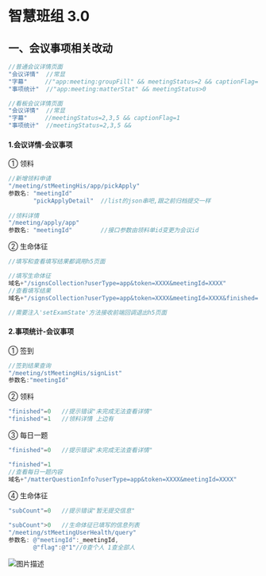 <script setup>
import { withBase } from 'vitepress'
</script>

# 智慧班组 3.0


## 一、会议事项相关改动
```objective-c
//普通会议详情页面
"会议详情"  //常显
"字幕"     //"app:meeting:groupFill" && meetingStatus=2 && captionFlag=1
"事项统计"  //"app:meeting:matterStat" && meetingStatus>0

//看板会议详情页面
"会议详情"  //常显
"字幕"     //meetingStatus=2,3,5 && captionFlag=1
"事项统计"  //meetingStatus=2,3,5 &&
```

#### 1.会议详情-会议事项
① 领料
```objective-c
//新增领料申请
"/meeting/stMeetingHis/app/pickApply"
参数名: "meetingId"
       "pickApplyDetail"  //list的json串吧,跟之前归档提交一样
       
//领料详情  
"/meeting/apply/app"
参数名: "meetingId"        //接口参数由领料单id变更为会议id
```
② 生命体征
```objective-c
//填写和查看填写结果都调用h5页面

//填写生命体征
域名+"/signsCollection?userType=app&token=XXXX&meetingId=XXXX"
//查看填写结果
域名+"/signsCollection?userType=app&token=XXXX&meetingId=XXXX&finished=1"

//需要注入'setExamState'方法接收前端回调退出h5页面
```

#### 2.事项统计-会议事项
① 签到
```objective-c
//签到结果查询
"/meeting/stMeetingHis/signList"
参数名:"meetingId"
```
② 领料
```objective-c
"finished"=0   //提示错误"未完成无法查看详情"
"finished"=1   //领料详情 上边有
```

③ 每日一题
```objective-c
"finished"=0   //提示错误"未完成无法查看详情"

"finished"=1
//查看每日一题内容
域名+"/matterQuestionInfo?userType=app&token=XXXX&meetingId=XXXX"
```

④ 生命体征
```objective-c
"subCount"=0   //提示错误"暂无提交信息"
        
"subCount">0   //生命体征已填写的信息列表
"/meeting/stMeetingUserHealth/query"
参数名: @"meetingId":_meetingId,
       @"flag":@"1"//0查个人 1查全部人
```
<img :src="withBase('/img/iosImg/healthlist.jpg')" alt="图片描述">